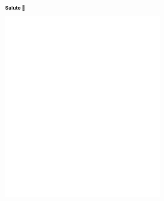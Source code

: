 ### Salute 👋

<!--
**Buruninho/Buruninho** is a ✨ _special_ ✨ repository because its `README.md` (this file) appears on your GitHub profile.

Here are some ideas to get you started:

- 🔭 I’m currently working on ...
- 🌱 I’m currently learning ...
- 👯 I’m looking to collaborate on ...
- 🤔 I’m looking for help with ...
- 💬 Ask me about ...
- 📫 How to reach me: ...
- 😄 Pronouns: ...
- ⚡ Fun fact: ...
-->

<img align="left" src="https://raw.githubusercontent.com/buruninho/github-stats-transparent/output/generated/languages.svg" alt="buruninho"/>

<img align="left" src="https://raw.githubusercontent.com/buruninho/github-stats-transparent/output/generated/overview.svg" alt="buruninho" />
